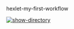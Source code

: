 hexlet-my-first-workflow

[![show-directory](https://github.com/dmitkuzn/hexlet-my-first-workflow/actions/workflows/show-directory.yml/badge.svg)](https://github.com/dmitkuzn/hexlet-my-first-workflow/actions/workflows/show-directory.yml)

